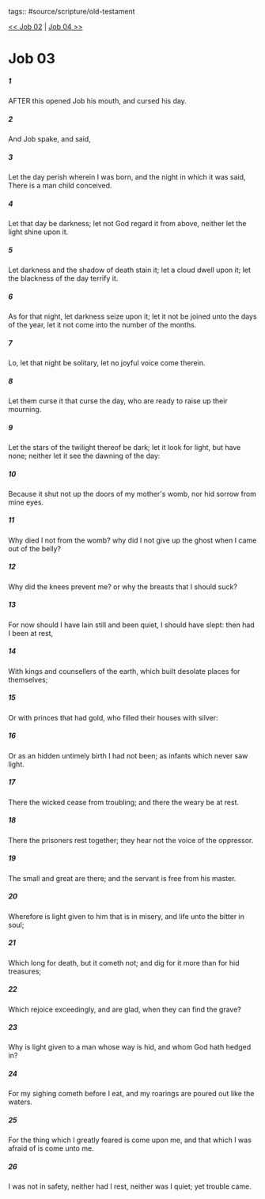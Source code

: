 tags:: #source/scripture/old-testament

[<< Job 02](/Old_Testament/18_Job/Job_02.md) | [Job 04 >>](/Old_Testament/18_Job/Job_04.md)

# Job 03

##### 1

AFTER this opened Job his mouth, and cursed his day.

##### 2

And Job spake, and said,

##### 3

Let the day perish wherein I was born, and the night in which it was said, There is a man child conceived.

##### 4

Let that day be darkness; let not God regard it from above, neither let the light shine upon it.

##### 5

Let darkness and the shadow of death stain it; let a cloud dwell upon it; let the blackness of the day terrify it.

##### 6

As for that night, let darkness seize upon it; let it not be joined unto the days of the year, let it not come into the number of the months.

##### 7

Lo, let that night be solitary, let no joyful voice come therein.

##### 8

Let them curse it that curse the day, who are ready to raise up their mourning.

##### 9

Let the stars of the twilight thereof be dark; let it look for light, but have none; neither let it see the dawning of the day:

##### 10

Because it shut not up the doors of my mother's womb, nor hid sorrow from mine eyes.

##### 11

Why died I not from the womb? why did I not give up the ghost when I came out of the belly?

##### 12

Why did the knees prevent me? or why the breasts that I should suck?

##### 13

For now should I have lain still and been quiet, I should have slept: then had I been at rest,

##### 14

With kings and counsellers of the earth, which built desolate places for themselves;

##### 15

Or with princes that had gold, who filled their houses with silver:

##### 16

Or as an hidden untimely birth I had not been; as infants which never saw light.

##### 17

There the wicked cease from troubling; and there the weary be at rest.

##### 18

There the prisoners rest together; they hear not the voice of the oppressor.

##### 19

The small and great are there; and the servant is free from his master.

##### 20

Wherefore is light given to him that is in misery, and life unto the bitter in soul;

##### 21

Which long for death, but it cometh not; and dig for it more than for hid treasures;

##### 22

Which rejoice exceedingly, and are glad, when they can find the grave?

##### 23

Why is light given to a man whose way is hid, and whom God hath hedged in?

##### 24

For my sighing cometh before I eat, and my roarings are poured out like the waters.

##### 25

For the thing which I greatly feared is come upon me, and that which I was afraid of is come unto me.

##### 26

I was not in safety, neither had I rest, neither was I quiet; yet trouble came.
